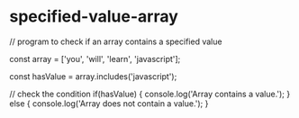 # specified-value-array
// program to check if an array contains a specified value

const array = ['you', 'will', 'learn', 'javascript'];

const hasValue = array.includes('javascript');

// check the condition
if(hasValue) {
    console.log('Array contains a value.');
} else {
    console.log('Array does not contain a value.');
}
